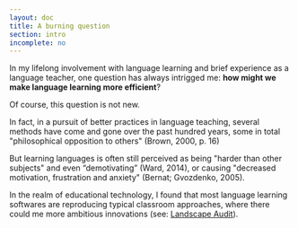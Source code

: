 ```yaml
---
layout: doc
title: A burning question
section: intro
incomplete: no
---
```


In my lifelong involvement with language learning and brief experience as a language teacher, one question has always intrigged me: **how might we make language learning more efficient**?

Of course, this question is not new.

In fact, in a pursuit of better practices in language teaching, several methods have come and gone over the past hundred years, some in total "philosophical opposition to others" (Brown, 2000, p. 16)

But learning languages is often still perceived as being "harder than other subjects" and even “demotivating” (Ward, 2014), or causing "decreased motivation, frustration and anxiety" (Bernat; Gvozdenko, 2005).

In the realm of educational technology, I found that most language learning softwares are reproducing typical classroom approaches, where there could me more ambitious innovations (see: [Landscape Audit](/docs/01-introduction/06-landscape-audit.html)). 